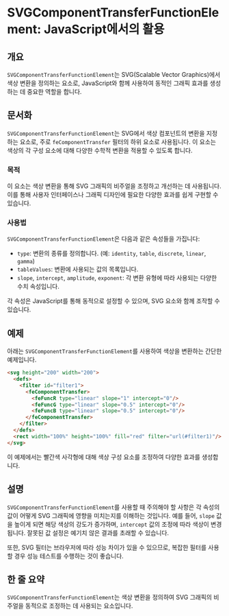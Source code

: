 <!--
Meta Description: # SVGComponentTransferFunctionElement: JavaScript에서의 활용 ## 개요 `SVGComponentTransferFunctionElement`는 SVG(Scalable Vector Graphics)에서 색상 변환을 정의하는 요소로, ...
Meta Keywords: svg, svgcomponenttransferfunctionelement, 변환을, slope, intercept
-->

# SVGComponentTransferFunctionElement: JavaScript에서의 활용

## 개요
`SVGComponentTransferFunctionElement`는 SVG(Scalable Vector Graphics)에서 색상 변환을 정의하는 요소로, JavaScript와 함께 사용하여 동적인 그래픽 효과를 생성하는 데 중요한 역할을 합니다.

## 문서화
`SVGComponentTransferFunctionElement`는 SVG에서 색상 컴포넌트의 변환을 지정하는 요소로, 주로 `feComponentTransfer` 필터의 하위 요소로 사용됩니다. 이 요소는 색상의 각 구성 요소에 대해 다양한 수학적 변환을 적용할 수 있도록 합니다.

### 목적
이 요소는 색상 변환을 통해 SVG 그래픽의 비주얼을 조정하고 개선하는 데 사용됩니다. 이를 통해 사용자 인터페이스나 그래픽 디자인에 필요한 다양한 효과를 쉽게 구현할 수 있습니다.

### 사용법
`SVGComponentTransferFunctionElement`은 다음과 같은 속성들을 가집니다:

- `type`: 변환의 종류를 정의합니다. (예: `identity`, `table`, `discrete`, `linear`, `gamma`)
- `tableValues`: 변환에 사용되는 값의 목록입니다.
- `slope`, `intercept`, `amplitude`, `exponent`: 각 변환 유형에 따라 사용되는 다양한 수치 속성입니다.

각 속성은 JavaScript를 통해 동적으로 설정할 수 있으며, SVG 요소와 함께 조작할 수 있습니다.

## 예제
아래는 `SVGComponentTransferFunctionElement`를 사용하여 색상을 변환하는 간단한 예제입니다.

```html
<svg height="200" width="200">
  <defs>
    <filter id="filter1">
      <feComponentTransfer>
        <feFuncR type="linear" slope="1" intercept="0"/>
        <feFuncG type="linear" slope="0.5" intercept="0"/>
        <feFuncB type="linear" slope="0.5" intercept="0"/>
      </feComponentTransfer>
    </filter>
  </defs>
  <rect width="100%" height="100%" fill="red" filter="url(#filter1)"/>
</svg>
```

이 예제에서는 빨간색 사각형에 대해 색상 구성 요소를 조정하여 다양한 효과를 생성합니다.

## 설명
`SVGComponentTransferFunctionElement`를 사용할 때 주의해야 할 사항은 각 속성의 값이 어떻게 SVG 그래픽에 영향을 미치는지를 이해하는 것입니다. 예를 들어, `slope` 값을 높이게 되면 해당 색상의 강도가 증가하며, `intercept` 값의 조정에 따라 색상이 변경됩니다. 잘못된 값 설정은 예기치 않은 결과를 초래할 수 있습니다.

또한, SVG 필터는 브라우저에 따라 성능 차이가 있을 수 있으므로, 복잡한 필터를 사용할 경우 성능 테스트를 수행하는 것이 좋습니다.

## 한 줄 요약
`SVGComponentTransferFunctionElement`는 색상 변환을 정의하여 SVG 그래픽의 비주얼을 동적으로 조정하는 데 사용되는 요소입니다.